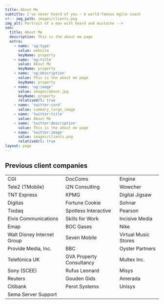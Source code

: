 ```yaml
---
title: About Me
subtitle: I've never heard of you ~ A world-famous Agile coach
<!-- img_path: images/clients.png
img_alt: Portrait of a man with beard and mustache -->
seo:
  title: About Me
  description: This is the about me page
  extra:
    - name: 'og:type'
      value: website
      keyName: property
    - name: 'og:title'
      value: About Me
      keyName: property
    - name: 'og:description'
      value: This is the about me page
      keyName: property
    - name: 'og:image'
      value: images/about.jpg
      keyName: property
      relativeUrl: true
    - name: 'twitter:card'
      value: summary_large_image
    - name: 'twitter:title'
      value: About Me
    - name: 'twitter:description'
      value: This is the about me page
    - name: 'twitter:image'
      value: images/clients.png
      relativeUrl: true
layout: page
---
```


## Previous client companies

<div class="responsive-table">
  <table>
    <tbody>
      <tr>
        <td>CGI</td>
        <td>DocComs</td>
        <td>Engine</td>
      </tr>
      <tr>
        <td>Tele2 (TMobile)</td>
        <td>i2N Consulting</td>
        <td>Wowcher </td>
      </tr>
      <tr>
        <td>TNT Express</td>
        <td>KPMG</td>
        <td>Digital Jigsaw</td>
      </tr>
      <tr>
        <td>Digitas </td>
        <td>Fortune Cookie </td>
        <td>Sohnar</td>
      </tr>
      <tr>
        <td>Tixdaq</td>
        <td>Spotless Interactive </td>
        <td>Pearson </td>
      </tr>
      <tr>
        <td>Elvis Communications</td>
        <td>Skills for Work</td>
        <td>Incisive Media</td>
      </tr>
      <tr>
        <td>Emap</td>
        <td>BOC Gases</td>
        <td>Nike </td>
      </tr>
      <tr>
        <td>Walt Disney Internet Group</td>
        <td>Seven Mobile</td>
        <td>Virtual Music Stores</td>
      </tr>
      <tr>
        <td>Provide Media, Inc. </td>
        <td>BBC </td>
        <td>Oyster Partners</td>
      </tr>
      <tr>
        <td>Telefónica UK</td>
        <td>GVA Property Consultancy</td>
        <td>Multex Inc. </td>
      </tr>
            <tr>
        <td>Sony (SCEE)</td>
        <td>Rufus Leonard </td>
        <td>Misys</td>
      </tr>
            <tr>
        <td>Reuters </td>
        <td>Gouden Gids</td>
        <td>Amerada </td>
      </tr>
            <tr>
        <td>Citibank</td>
        <td>Perot Systems</td>
        <td>Unisys </td>
      </tr>
      <tr>
        <td>Sema Server Support</td>
      </tr>
    </tbody>
  </table>
</div>

